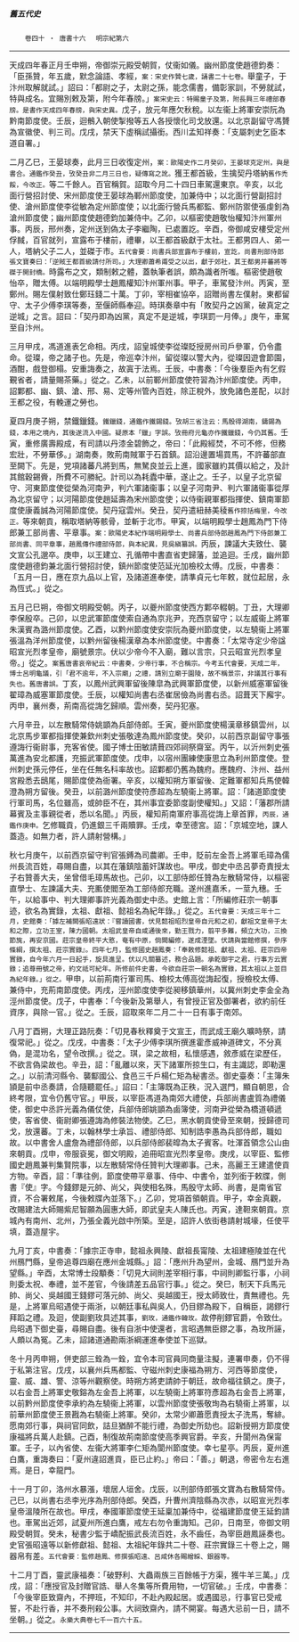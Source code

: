 

##### 舊五代史
　　`卷四十 ‧ 唐書十六`
　`明宗紀第六`

* * *

天成四年春正月壬申朔，帝御崇元殿受朝賀，仗衞如儀。幽州節度使趙德鈞奏：「臣孫贊，年五歲，默念論語、孝經，`案：宋史作贊七歲，誦書二十七卷。`舉童子，于汴州取解就試。」詔曰：「都尉之子，太尉之孫，能念儒書，備彰家訓，不勞就試，特與成名。宜賜別敕及第，附今年春牓。」`案宋史云：特賜童子及第，附長興三年禮部春牓。是書作天成四年春牓，與宋史異。`戊子，放元年應欠秋稅。以左衞上將軍安崇阮為黔南節度使。壬辰，迴鶻入朝使掣撥等五人各授懷化司戈放還。以北京副留守馮贇為宣徽使、判三司。戊戌，禁天下虛稱試攝銜。西川孟知祥奏：「支屬刺史乞臣本道自署。」

二月乙巳，王晏球奏，此月三日收復定州，`案：歐陽史作二月癸卯，王晏球克定州，與是書合。通鑑作癸丑，攷癸丑非二月三日也，疑傳寫之訛。`獲王都首級，生擒契丹塔納`舊作禿餒，今改正。`等二千餘人。百官稱賀。詔取今月二十四日車駕還東京。辛亥，以北面行營招討使、宋州節度使王晏球為鄆州節度使，加兼侍中；以北面行營副招討使、滄州節度使李從敏為定州節度使；以北面行營兵馬都監、鄭州防禦使張虔釗為滄州節度使；幽州節度使趙德鈞加兼侍中。乙卯，以樞密使趙敬怡權知汴州軍州事。丙辰，邢州奏，定州送到偽太子李繼陶，已處置訖。辛酉，帝御咸安樓受定州俘馘，百官就列，宣露布于樓前，禮畢，以王都首級獻于太社。王都男四人、弟一人，塔納父子二人，並磔于市。`五代會要：尚書兵部宣露布于樓前，宣訖，尚書刑部侍郎張文寶奏曰：「逆賊王都首級請付所司。」大理卿蕭希甫受之以出，獻于郊社，其王都男并蕃將等磔于開封橋。`時露布之文，類制敕之體，蓋執筆者誤，頗為識者所嗤。樞密使趙敬怡卒，贈太傅。以端明殿學士趙鳳權知汴州軍州事。甲子，車駕發汴州。丙寅，至鄭州。賜左僕射致仕鄭珏錢二十萬。丁卯，宰相崔協卒，詔贈尚書左僕射。東都留守、太子少傅李琪等奏，至偃師縣奉迎。時琪奏章中有「敗契丹之凶黨，破真定之逆城」之言。詔曰：「契丹即為凶黨，真定不是逆城，李琪罰一月俸。」庚午，車駕至自汴州。

三月甲戌，馮道進表乞命相。丙戌，詔皇城使李從璨貶授房州司戶參軍，仍令盡命。從璨，帝之諸子也。先是，帝巡幸汴州，留從璨以警大內，從璨因遊會節園，酒酣，戲登御榻。安重誨奏之，故寘于法焉。壬辰，中書奏：「今後羣臣內有乞假覲省者，請量賜茶藥。」從之。乙未，以前鄆州節度使符習為汴州節度使。丙申，詔鄴都、幽、鎮、滄、邢、易、定等州管內百姓，除正稅外，放免諸色差配，以討王都之役，有輓運之勞也。

夏四月庚子朔，禁鐵鑞錢。`鐵鑞錢，通鑑作鐵錫錢。攷胡三省注云：馬殷得湖南，鑄錫為錢，本用之境內，其後遂流入中國。疑原本「鑞」字誤。攷冊府元龜亦作鐵鑞錢，今仍其舊。`壬寅，重修廣壽殿成，有司請以丹漆金碧飾之，帝曰：「此殿經焚，不可不修，但務宏壯，不勞華侈。」湖南奏，敗荊南賊軍于石首鎮。詔沿邊置場買馬，不許蕃部直至闕下。先是，党項諸蕃凡將到馬，無駑良並云上進，國家雖約其價以給之，及計其館穀錫賫，所費不可勝紀。計司以為耗蠹中華，遂止之。壬子，以皇子北京留守、河東節度使從榮為河南尹，判六軍諸衞事；以皇子河南尹、判六軍諸衞事從厚為北京留守；以河陽節度使趙延壽為宋州節度使；以侍衞親軍都指揮使、鎮南軍節度使康義誠為河陽節度使。契丹寇雲州。癸丑，契丹遣紐赫美稜`舊作捺括梅里，今改正。`等來朝貢，稱取塔納等骸骨，並斬于北市。甲寅，以端明殿學士趙鳳為門下侍郎兼工部尚書、平章事。`案：歐陽史本紀作端明殿學士、尚書兵部侍郎趙鳳為門下侍郎兼工部尚書、同平章事，趙鳳傳作禮部侍郎，與本紀異，見吳縝纂誤。`丙辰，諫議大夫致仕、襲文宣公孔邈卒。庚申，以王建立、孔循帶中書直省吏歸藩，並追迴。壬戌，幽州節度使趙德鈞兼北面行營招討使，鎮州節度使范延光加檢校太傅。戊辰，中書奏：「五月一日，應在京九品以上官，及諸道進奉使，請準貞元七年敕，就位起居，永為恆式。」從之。

五月己巳朔，帝御文明殿受朝。丙子，以夔州節度使西方鄴卒輟朝。丁丑，大理卿李保殷卒。己卯，以忠武軍節度使索自通為京兆尹，充西京留守；以左威衞上將軍朱漢賓為潞州節度使。乙酉，以黔州節度使安崇阮為夔州節度使，以左驍衞上將軍張溫為洋州節度使，以黔州留後楊漢章為本州節度使。中書奏：「太常寺定少帝諡昭宣光烈孝皇帝，廟號景宗。伏以少帝今不入廟，難以言宗，只云昭宣光烈孝皇帝。」從之。`案舊唐書哀帝紀云：中書奏，少帝行事，不合稱宗。今考五代會要，天成二年，博士呂明龜議，引「君不逾年，不入宗廟」之禮，請別立廟于園陵，故不稱景宗，非議其行事有失也。舊唐書誤。`丁亥，以鳳州武興軍留後陳皐為武興軍節度使，以新州威塞軍留後翟璋為威塞軍節度使。壬辰，以權知尚書右丞崔居儉為尚書右丞。詔葺天下廨宇。丙申，襄州奏，荊南高從誨乞歸順。雲州奏，契丹犯塞。

六月辛丑，以左散騎常侍姚顗為兵部侍郎。壬寅，夔州節度使楊漢章移鎮雲州，以北京馬步軍都指揮使兼欽州刺史張敬達為鳳州節度使。癸卯，以前西京副留守事張遵誨行衞尉事，充客省使。國子博士田敏請葺四郊祠祭齋室。丙午，以沂州刺史張萬進為安北都護，充振武軍節度使。戊申，以宿州團練使康思立為利州節度使。登州刺史孫元停任，坐在任無名科率故也。詔鄴都仍舊為魏府。應魏府、汴州、益州宮殿悉去鴟尾，賜節度使為衙署。辛亥，以權知朔方軍留後、定難軍都知兵馬使韓澄為朔方留後。癸丑，以前潞州節度使符彥超為左驍衞上將軍。詔：「諸道節度使行軍司馬，名位雖高，或帥臣不在，其州事宜委節度副使權知。」又詔：「藩郡所請幕賓及主事親從者，悉以名聞。」丙辰，權知荊南軍府事高從誨上章首罪，`丙辰，通鑑作庚申。`乞修職貢，仍進銀三千兩贖罪。壬戌，幸至德宮。詔：「京城空地，課人蓋造。如無力者，許人請射營構。」

秋七月庚午，以前西京留守判官張鎛為司農卿。壬申，貶前左金吾上將軍毛璋為儒州長流百姓，尋賜自盡，以其在藩鎮陰蓄奸謀故也。甲戌，御史中丞呂夢奇責授太子右贊善大夫，坐曾借毛璋馬故也。己卯，以工部侍郎任贊為左散騎常侍，以樞密直學士、左諫議大夫、充匭使閻至為工部侍郎充職。遂州進嘉禾，一莖九穗。壬午，以給事中、判大理卿事許光義為御史中丞。史館上言：「所編修莊宗一朝事迹，欲名為實錄，太祖、獻祖、懿祖名為紀年錄。」從之。`五代會要：天成三年十二月，史館奏：「據左補闕張昭遠狀：『嘗讀國書，伏見懿祖昭烈皇帝自元和之初，獻祖文皇帝于太和之際，立功王室，陳力國朝。太祖武皇帝自咸通後來，勤王戮力，翦平多難，頻立大功，三換節旄，再安京國。莊宗皇帝終平大憝，奄有中原，倘闕編修，遂成湮墜。伏請與當館修撰，參序條綱，撰太祖、莊宗實錄』。四年七月，監修國史趙鳳奏：「奉敕修懿祖、獻祖、太祖、莊宗四帝實錄，自今年六月一日起手，旋具進呈。伏以凡關纂述，務合品題。承乾御宇之君，行事方云實錄；追尊冊號之帝，約文祗可紀年。所修前件史書，今欲自莊宗一朝名為實錄，其太祖以上並目為紀年錄。」從之。`甲申，以前荊南行軍司馬、檢校太傅高從誨起復，授檢校太傅、兼侍中，充荊南節度使。丙戌，涇州節度使李從昶移鎮華州，以冀州刺史李金全為涇州節度使。戊子，中書奉：「今後新及第舉人，有曾授正官及御署者，欲約前任資序，與除一官。」從之。壬辰，詔取來年二月二十一日有事于南郊。

八月丁酉朔，大理正路阮奏：「切見春秋釋奠于文宣王，而武成王廟久曠時祭，請復常祀。」從之。戊戌，中書奏：「太子少傅李琪所撰進霍彥威神道碑文，不分真偽，是混功名，望令改撰。」從之。琪，梁之故相，私懷感遇，敘彥威在梁歷任，不欲言偽梁故也。辛丑，詔：「亂離以來，天下諸軍所掠生口，有主識認，即勒還之。」以前清河縣令、襲酅國公、食邑三千戶楊仁矩為秘書丞。御史臺奏：「主簿朱頴是前中丞奏請，合隨聽罷任。」詔曰：「主簿既為正秩，況入選門，顯自朝恩，合終考限，宜令仍舊守官。」甲辰，以宰臣馮道為南郊大禮使，兵部尚書盧質為禮儀使，御史中丞許光義為儀仗使，兵部侍郎姚顗為鹵簿使，河南尹從榮為橋道頓遞使，客省使、衞尉卿張遵誨為修裝法物使。乙巳，黑水朝貢使骨至來朝，授歸德司戈，放還蕃。丁未，以翰林學士承旨、禮部侍郎、知制誥李愚為兵部侍郎，職如故。以中書舍人盧詹為禮部侍郎，以兵部侍郎裴皡為太子賓客。吐渾首領念公山由來朝貢。戊申，帝服袞冕，御文明殿，追冊昭宣光烈孝皇帝。庚戌，以宰臣、監修國史趙鳳兼判集賢院事，以左散騎常侍任贊判大理卿事。己未，高麗王王建遣使貢方物。辛酉，詔：「準往例，節度使帶平章事、侍中、中書令，並列銜于敕牒，側書『使』字。今錢鏐是元帥、尚父，與使相名殊，馬殷守太師、尚書，是南省官資，不合署敕尾，今後敕牒內並落下。」乙卯，党項首領朝貢。甲子，幸金真觀，改賜建法大師賜紫尼智願為圓惠大師，即武皇夫人陳氏也。丙寅，達靼來朝貢。京城內有南州、北州，乃張全義光啟中所築。至是，詔許人依街巷請射城壕，任使平填，蓋造屋宇。

九月丁亥，中書奏：「據宗正寺申，懿祖永興陵、獻祖長甯陵、太祖建極陵並在代州鴈門縣，皇帝追尊四廟在應州金城縣。」詔：「應州升為望州，金城、鴈門並升為望縣。」辛酉，太常博士段顒奏：「切見大祠則差宰相行事，中祠則卿監行事，小祠則委太祝、奉禮，並不差官，今後請差五品官行事。」從之。癸巳，制天下兵馬元帥、尚父、吳越國王錢鏐可落元帥、尚父、吳越國王，授太師致仕，責無禮也。先是，上將軍烏昭遇使于兩浙，以朝廷事私與吳人，仍目鏐為殿下，自稱臣，謁鏐行拜蹈之禮。及迴，使副劉玫具述其事，`劉玫，通鑑作韓玫。`故停削鏐官爵，令致仕。烏昭遇下御史臺，尋賜自盡。後有自浙中使還者，言昭遇無臣鏐之事，為玫所誣，人頗以為冤。乙未，詔諸道通勘兩浙綱運進奉使並下巡獄。

冬十月丙申朔，併吏部三銓為一銓，宜令本司官員同商量注擬，連署申奏，仍不得于私第注官。戊戌，以襄州兵馬都監、守磁州刺史康福為朔方、河西等節度使，靈、威、雄、警、涼等州觀察使。時朔方將吏請帥于朝廷，故命福往鎮之。庚子，以右金吾上將軍史敬鎔為左金吾上將軍，以左驍衞上將軍符彥超為右金吾上將軍，以前黔州節度使李承約為左驍衞上將軍，以雲州節度使張敬珣為右驍衞上將軍，以前華州節度使王景戡為右驍衞上將軍。癸卯，太常少卿蕭愿責授太子洗馬，奪緋。愿南郊行事，與祠官同飲，詰旦猶醉不能行禮，為御史所劾也。詔新授朔方節度使康福將兵萬人赴鎮。己酉，制復故荊南節度使高季興官爵。辛亥，升閬州為保甯軍。壬子，以內省使、左衞大將軍李仁矩為閬州節度使。幸七星亭。丙辰，夏州進白鷹，重誨奏曰：「夏州違詔進貢，臣已止約。」帝曰：「善。」朝退，帝密令左右進焉。是日，幸龍門。

十一月丁卯，洛州水暴漲，壞居人垣舍。戊辰，以刑部侍郎張文寶為右散騎常侍。己巳，以尚書右丞李光序為刑部侍郎。癸酉，升曹州濟陰縣為次赤，以昭宣光烈孝皇帝溫陵所在故也。甲戌，奉國軍節度使王延稟加兼侍中，從福建節度使王延鈞請也。車駕出近郊，試夏州所進白鷹，戒左右勿令重誨知。己卯，日南至，帝御文明殿受朝賀。癸未，秘書少監于嶠配振武長流百姓，永不齒任，為宰臣趙鳳誣奏也。史官張昭遠等以新修獻祖、懿祖、太祖紀年錄共二十卷、莊宗實錄三十卷上之，賜器帛有差。`五代會要：監修趙鳳、修撰張昭遠、呂咸休各賜繒綵、銀器等。`

十二月丁酉，靈武康福奏：「破野利、大蟲兩族三百餘帳于方渠，獲牛羊三萬。」戊戌，詔：「應授官及封贈官誥、舉人冬集等所費用物，一切官破。」壬戌，中書奏：「今後宰臣致齋內，不押班，不知印，不赴內殿起居。或遇國忌，行事官已受戒誓，不赴行香，并不奏刑殺公事。大祠致齋內，請不開宴。每遇大忌前一日，請不坐朝。」從之。`永樂大典卷七千一百六十五。`

* * *

